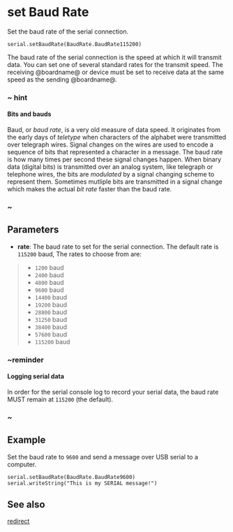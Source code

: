 # set Baud Rate

Set the baud rate of the serial connection.

```sig
serial.setBaudRate(BaudRate.BaudRate115200)
```

The baud rate of the serial connection is the speed at which it will transmit data. You can set one of several standard rates for the transmit speed. The receiving @boardname@ or device must be set to receive data at the same speed as the sending @boardname@.

### ~ hint

#### Bits and bauds

Baud, or _baud rate_, is a very old measure of data speed. It originates from the early days of _teletype_ when characters of the alphabet were transmitted over telegraph wires. Signal changes on the wires are used to encode a sequence of bits that represented a character in a message. The baud rate is how many times per second these signal changes happen. When binary data (digital bits) is transmitted over an analog system, like telegraph or telephone wires, the bits are _modulated_ by
a signal changing scheme to represent them. Sometimes mutliple bits are transmitted in a signal
change which makes the actual _bit rate_ faster than the baud rate.

### ~

## Parameters

* **rate**: The baud rate to set for the serial connection. The default rate is `115200` baud, The rates to choose from are:
>* `1200` baud
>* `2400` baud
>* `4800` baud
>* `9600` baud
>* `14400` baud
>* `19200` baud
>* `28800` baud
>* `31250` baud
>* `38400` baud
>* `57600` baud
>* `115200` baud

### ~reminder

#### Logging serial data

In order for the serial console log to record your serial data, the baud rate MUST remain
at `115200` (the default).

### ~

## Example

Set the baud rate to `9600` and send a message over USB serial to a computer.

```blocks
serial.setBaudRate(BaudRate.BaudRate9600)
serial.writeString("This is my SERIAL message!")
```

## See also

[redirect](/reference/serial/redirect)